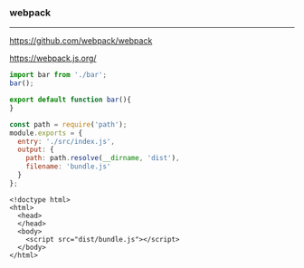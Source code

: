 ### webpack
---
https://github.com/webpack/webpack

https://webpack.js.org/

```js
import bar from './bar';
bar();

export default function bar(){
}

const path = require('path');
module.exports = {
  entry: './src/index.js',
  output: {
    path: path.resolve(__dirname, 'dist'),
    filename: 'bundle.js'
  }
};

```

```
<!doctype html>
<html>
  <head>
  </head>
  <body>
    <script src="dist/bundle.js"></script>
  </body>
</html>
```

```
```

